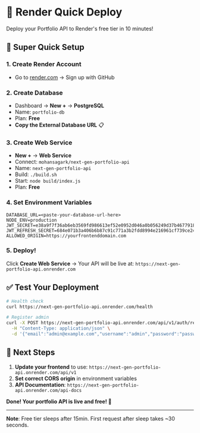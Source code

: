 # 🎨 Render Quick Deploy

Deploy your Portfolio API to Render's free tier in 10 minutes!

## 🚀 Super Quick Setup

### 1. Create Render Account

- Go to [render.com](https://render.com) → Sign up with GitHub

### 2. Create Database

- Dashboard → **New +** → **PostgreSQL**
- Name: `portfolio-db`
- Plan: **Free**
- **Copy the External Database URL** 📋

### 3. Create Web Service

- **New +** → **Web Service**
- Connect: `mohansagark/next-gen-portfolio-api`
- Name: `next-gen-portfolio-api`
- Build: `./build.sh`
- Start: `node build/index.js`
- Plan: **Free**

### 4. Set Environment Variables

```env
DATABASE_URL=<paste-your-database-url-here>
NODE_ENV=production
JWT_SECRET=e38a9f7f36ab6eb3569fd986613ef52e0952d046a0b056249d37b4677918db0f
JWT_REFRESH_SECRET=684e071b3a406b6b87c91c771a3b2fdd8994e216961cf739ce24b14fc4222e3d
ALLOWED_ORIGIN=https://yourfrontenddomain.com
```

### 5. Deploy!

Click **Create Web Service** → Your API will be live at:
`https://next-gen-portfolio-api.onrender.com`

## ✅ Test Your Deployment

```bash
# Health check
curl https://next-gen-portfolio-api.onrender.com/health

# Register admin
curl -X POST https://next-gen-portfolio-api.onrender.com/api/v1/auth/register \
  -H "Content-Type: application/json" \
  -d '{"email":"admin@example.com","username":"admin","password":"password123"}'
```

## 🎯 Next Steps

1. **Update your frontend** to use: `https://next-gen-portfolio-api.onrender.com/api/v1`
2. **Set correct CORS origin** in environment variables
3. **API Documentation**: `https://next-gen-portfolio-api.onrender.com/api-docs`

**Done! Your portfolio API is live and free! 🎉**

---

**Note**: Free tier sleeps after 15min. First request after sleep takes ~30 seconds.
